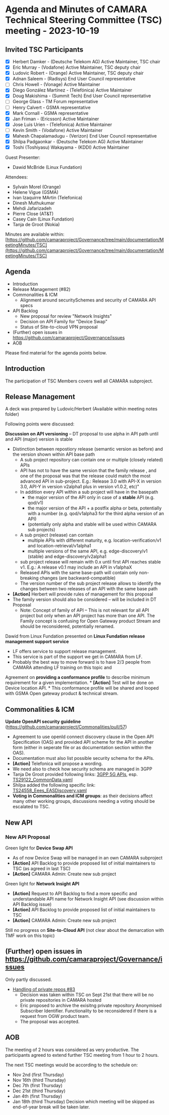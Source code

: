 #  Agenda and Minutes of CAMARA Technical Steering Committee (TSC) meeting - 2023-10-19

## Invited TSC Participants

* [x] Herbert Damker - (Deutsche Telekom AG) Active Maintainer, TSC chair
* [x] Eric Murray - (Vodafone) Active Maintainer, TSC deputy chair
* [x] Ludovic Robert - (Orange) Active Maintainer, TSC deputy chair
* [x] Adnan Saleem - (Radisys) End User Council representative
* [ ] Chris Howell - (Vonage) Active Maintainer
* [x] Diego González Martínez - (Telefónica) Active Maintainer
* [x] Doug Makishima - (Summit Tech) End User Council representative
* [ ] George Glass - TM Forum representative
* [ ] Henry Calvert - GSMA representative
* [x] Mark Cornall - GSMA representative
* [x] Jan Friman - (Ericsson) Active Maintainer
* [x] Jose Luis Urien - (Telefonica) Active Maintainer
* [ ] Kevin Smith - (Vodafone) Active Maintainer
* [x] Mahesh Chapalamadugu - (Verizon) End User Council representative
* [x] Shilpa Padgaonkar - (Deutsche Telekom AG) Active Maintainer
* [x] Toshi (Toshiyasu) Wakayama - (KDDI) Active Maintainer

Guest Presenter:

* Dawid McBride (Linux Fundation)

Attendees:
*  Sylvain Morel (Orange)
*  Helene Vigue (GSMA)
*  Ivan Izaquirre MArtin (Telefonica)
*  Dinesh Muthukumar
*  Mehdi Jafarizadeh
*  Pierre Close (AT&T)
*  Casey Cain (Linux Fundation)
*  Tanja de Groot (Nokia)


Minutes are available within: [https://github.com/camaraproject/Governance/tree/main/documentation/MeetingMinutes/TSC](https://github.com/camaraproject/Governance/tree/main/documentation/MeetingMinutes/TSC)

## Agenda

* Introduction
* Release Management (#82) 
* Commonalities & ICM 
    * Alignment around securitySchemes and security of CAMARA API specs
* API Backlog 
    * New proposal for review "Network Insights"
    * Decision on API Family for "Device Swap"
    * Status of Site-to-cloud VPN proposal
* (Further) open issues in https://github.com/camaraproject/Governance/issues
* AOB

Please find material for the agenda points below.

## Introduction

The participation of TSC Members covers well all CAMARA subproject.

## Release Management

A deck was prepared by Ludovic/Herbert (Available within meeting notes folder)

Following points were discussed:

**Discussion on API versioning** – DT proposal to use alpha<n> in API path until and API (major) version is stable
  * Distinction between repostiory release (semantic version as before) and the version shown within API base path
    * A sub project repository can contain one or multiple (closely related) APIs
    * API has not to have the same version that the family release , and one of the proposal was that the release could match the most advanced API in sub-project. E.g.: Release 3.0 with API-X in version 3.0, API-Y in version v2alpha1 plus in version v1.0.2, etc)"
    * In addition every API within a sub project will have in the basepath
      * the major version of the API only in case of a **stable** API (e.g. qod/v1)
      * the major version of the API + a postfix alpha or beta, potentially with a number (e.g. qod/v1alpha3 for the third alpha version of an API)
      * (potentially only alpha and stable will be used within CAMARA sub projects)
    * A sub project (release) can contain
      *  multiple APIs with different maturity, e.g. location-verification/v1 and location-retrieval/v1alpha1
      *  multiple versions of the same API, e.g. edge-discovery/v1 (stable) and edge-discovery/v2alpha1
    * sub project release will remain with 0.x until first API reaches stable v1. E.g.: A release v0.1 may include an API in v1alphaX
    * Released APIs with the same base-path will contain only non-breaking changes (are backward-compatible)
    * The version number of the sub project release allows to identify the changes between two releases of an API with the same base path   
  * **[Action]** Herbert will provide rules of management for this proposal
  * The family version should also be considered – will be included in DT Proposal
    * Note: Concept of family of API – This is not relevant for all API project but only when an API project has more than one API. The Family concept is confusing for Open Gateway product Stream and should be reconsidered, potentially renamed.

Dawid from Linux Fundation presented on **Linux Fundation release management support service**
  * LF offers service to support release management. 
  * This service is part of the support we get in CAMARA from LF. 
  * Probably the best way to move forward is to have 2/3 people from CAMARA attending LF training on this topic and 

Agreement on **providing a conformance profile** to describe minimum requirement for a given implementation.
    * **[Action]** Test will be done on Device location API.
    * This conformance profile will be shared and looped with GSMA Open gateway product & technical stream.

## Commonalities & ICM

**Update OpenAPI security guideline** (https://github.com/camaraproject/Commonalities/pull/57)
*	Agreement to use openId connect discovery clause in the Open API Specification (OAS) and provided API scheme for the API in another form (either in seperate file or as documentation section within the OAS).
*	Documentation must also list possible security schema for the APIs. 
  * **[Action]** Telefonica will propose a wording.
*	We need also to check how security schema are managed in 3GPP
  *	Tanja De Groot provided following links: [3GPP 5G APIs](https://forge.3gpp.org/rep/all/5G_APIs), esp. [TS29122_CommonData.yaml](https://forge.3gpp.org/rep/all/5G_APIs/-/blob/REL-18/TS29122_CommonData.yaml)
  *	Shilpa added the following specific link: [TS24558_Eees_EASDiscovery.yaml](https://forge.3gpp.org/rep/all/5G_APIs/-/blob/REL-18/TS24558_Eees_EASDiscovery.yaml)
* **Voting in Commonalities and ICM groups**:  as their decisions affect many other working groups, discussions needing a voting should be escalated to TSC.

## New API

### New API Proposal

Green light for **Device Swap API**
  * As of now Device Swap will be managed in an own CAMARA subproject
  * **[Action]** API Backlog to provide proposed list of initial maintainers to TSC (as agreed in last TSC)
  * **[Action]** CAMARA Admin: Create new sub project

Green light for **Network Insight API**
  * **[Action]** Request to API Backlog to find a more specific and understandable API name for Network Insight API (see discussion within API Backlog issue)
  * **[Action]** API Backlog to provide proposed list of initial maintainers to TSC
  * **[Action]** CAMARA Admin: Create new sub project

Still no progress on **Site-to-Cloud API** (not clear about the demarcation with TMF work on this topic)

## (Further) open issues in https://github.com/camaraproject/Governance/issues

Only partly discussed.

* [Handling of private repos #83](https://github.com/camaraproject/Governance/issues/83)
  * Decision was taken within TSC on Sept 21st that there will be no private repositories in CAMARA hosted
  * Eric proposed to archive the exisitng private repository Anonymised Subscriber Identifier. Functionality to be reconsidered if there is a request from OGW product team.
  * The proposal was accepted.

## AOB

The meeting of 2 hours was considered as very productive. The participants agreed to extend further TSC meeting from 1 hour to 2 hours.

The next TSC meetings would be according to the schedule on:
  * Nov 2nd (first Thursday)
  * Nov 16th (third Thursday)
  * Dec 7th (first Thursday)
  * Dec 21st (third Thursday)
  * Jan 4th (first Thursday)
  * Jan 18th (third Thursday)
Decision which meeting will be skipped as end-of-year break will be taken later.

